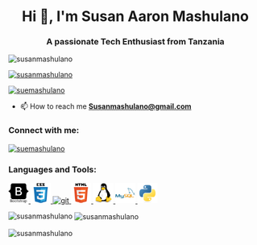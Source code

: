 <h1 align="center">Hi 👋, I'm Susan Aaron Mashulano</h1>
<h3 align="center">A passionate Tech Enthusiast from Tanzania</h3>

<p align="left"> <img src="https://komarev.com/ghpvc/?username=susanmashulano&label=Profile%20views&color=0e75b6&style=flat" alt="susanmashulano" /> </p>

<p align="left"> <a href="https://github.com/ryo-ma/github-profile-trophy"><img src="https://github-profile-trophy.vercel.app/?username=susanmashulano" alt="susanmashulano" /></a> </p>

<p align="left"> <a href="https://twitter.com/suemashulano" target="blank"><img src="https://img.shields.io/twitter/follow/suemashulano?logo=twitter&style=for-the-badge" alt="suemashulano" /></a> </p>

- 📫 How to reach me **Susanmashulano@gmail.com**

<h3 align="left">Connect with me:</h3>
<p align="left">
<a href="https://twitter.com/suemashulano" target="blank"><img align="center" src="https://raw.githubusercontent.com/rahuldkjain/github-profile-readme-generator/master/src/images/icons/Social/twitter.svg" alt="suemashulano" height="30" width="40" /></a>
</p>

<h3 align="left">Languages and Tools:</h3>
<p align="left"> <a href="https://getbootstrap.com" target="_blank" rel="noreferrer"> <img src="https://raw.githubusercontent.com/devicons/devicon/master/icons/bootstrap/bootstrap-plain-wordmark.svg" alt="bootstrap" width="40" height="40"/> </a> <a href="https://www.w3schools.com/css/" target="_blank" rel="noreferrer"> <img src="https://raw.githubusercontent.com/devicons/devicon/master/icons/css3/css3-original-wordmark.svg" alt="css3" width="40" height="40"/> </a> <a href="https://git-scm.com/" target="_blank" rel="noreferrer"> <img src="https://www.vectorlogo.zone/logos/git-scm/git-scm-icon.svg" alt="git" width="40" height="40"/> </a> <a href="https://www.w3.org/html/" target="_blank" rel="noreferrer"> <img src="https://raw.githubusercontent.com/devicons/devicon/master/icons/html5/html5-original-wordmark.svg" alt="html5" width="40" height="40"/> </a> <a href="https://www.linux.org/" target="_blank" rel="noreferrer"> <img src="https://raw.githubusercontent.com/devicons/devicon/master/icons/linux/linux-original.svg" alt="linux" width="40" height="40"/> </a> <a href="https://www.mysql.com/" target="_blank" rel="noreferrer"> <img src="https://raw.githubusercontent.com/devicons/devicon/master/icons/mysql/mysql-original-wordmark.svg" alt="mysql" width="40" height="40"/> </a> <a href="https://www.python.org" target="_blank" rel="noreferrer"> <img src="https://raw.githubusercontent.com/devicons/devicon/master/icons/python/python-original.svg" alt="python" width="40" height="40"/> </a> </p>

<p><img align="left" src="https://github-readme-stats.vercel.app/api/top-langs?username=susanmashulano&show_icons=true&locale=en&layout=compact" alt="susanmashulano" /></p>

<p>&nbsp;<img align="center" src="https://github-readme-stats.vercel.app/api?username=susanmashulano&show_icons=true&locale=en" alt="susanmashulano" /></p>

<p><img align="center" src="https://github-readme-streak-stats.herokuapp.com/?user=susanmashulano&" alt="susanmashulano" /></p>
